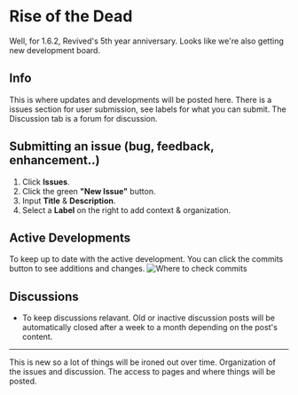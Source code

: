 # Rise of the Dead

Well, for 1.6.2, Revived's 5th year anniversary. Looks like we're also getting new development board.

## Info
This is where updates and developments will be posted here. There is a issues section for user submission, see labels for what you can submit. The Discussion tab is a forum for discussion.

## Submitting an issue (bug, feedback, enhancement..)
1. Click **Issues**.
2. Click the green **"New Issue"** button.
3. Input **Title** & **Description**.
4. Select a **Label** on the right to add context & organization.

## Active Developments
To keep up to date with the active development. You can click the commits button to see additions and changes.
![Where to check commits](https://github.com/HelixNebulaStudio/RiseOfTheDead/blob/main/commits.png?raw=true)

## Discussions
- To keep discussions relavant. Old or inactive discussion posts will be automatically closed after a week to a month depending on the post's content.

---
This is new so a lot of things will be ironed out over time. Organization of the issues and discussion. The access to pages and where things will be posted.